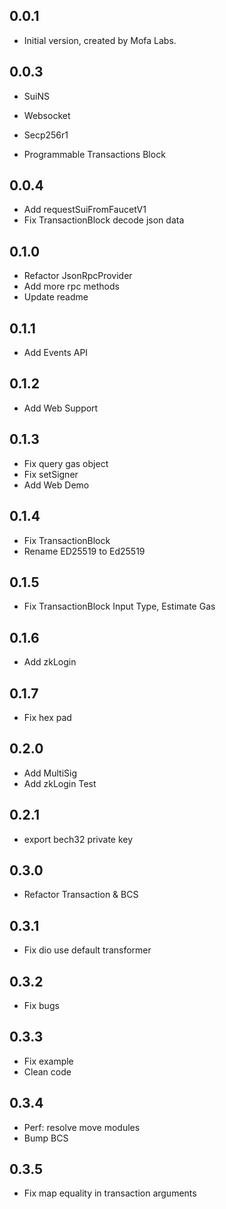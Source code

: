 ## 0.0.1

* Initial version, created by Mofa Labs.

## 0.0.3

* SuiNS
* Websocket
* Secp256r1

* Programmable Transactions Block

## 0.0.4

* Add requestSuiFromFaucetV1
* Fix TransactionBlock decode json data

## 0.1.0

* Refactor JsonRpcProvider
* Add more rpc methods
* Update readme

## 0.1.1

* Add Events API

## 0.1.2

* Add Web Support

## 0.1.3

* Fix query gas object
* Fix setSigner
* Add Web Demo

## 0.1.4

* Fix TransactionBlock
* Rename ED25519 to Ed25519

## 0.1.5

* Fix TransactionBlock Input Type, Estimate Gas

## 0.1.6

* Add zkLogin

## 0.1.7

* Fix hex pad

## 0.2.0

* Add MultiSig
* Add zkLogin Test

## 0.2.1

* export bech32 private key

## 0.3.0

* Refactor Transaction & BCS

## 0.3.1

* Fix dio use default transformer

## 0.3.2

* Fix bugs

## 0.3.3

* Fix example
* Clean code

## 0.3.4

* Perf: resolve move modules
* Bump BCS

## 0.3.5

* Fix map equality in transaction arguments

